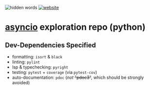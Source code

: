 ![hidden words](https://github.com/ethanmsl/asynch_xplr/actions/workflows/test-poet.yml/badge.svg) [![website](https://github.com/ethanmsl/asynch_xplr/actions/workflows/pdoc-pub.yml/badge.svg)](https://github.com/ethanmsl/asynch_xplr/actions/workflows/pdoc-pub.yml)

# [asyncio](https://docs.python.org/3/library/asyncio-task.html#coroutine) exploration repo (python)

## Dev-Dependencies Specified
- formatting: `isort` & `black`
- linting: `pylint`
- lsp & typechecking: `pyright`
- testing: `pytest` + `coverage` (via `pytest-cov`)
- auto-documentation: `pdoc` (*not* ~~"pdoc3"~~, which should be strongly avoided)


